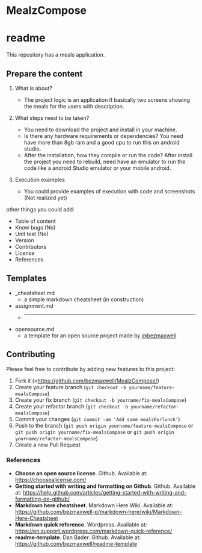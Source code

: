 # MealzCompose

# readme

This repository has a meals application.   


## Prepare the content

1. What is about?
    - The project logic is an application if basically two screens showing the meals for the users with description. 
  
2. What steps need to be taken?
    - You need to download the project and install in your machine.
    - Is there any hardware requirements or dependencies? You need have more than 8gb ram and a good cpu to run this on android studio.
    - After the installation, how they compile or run the code? After install the project you need to rebuild, need have an emulator to run the code like a android
    Studio emulator or your mobile android.
3. Execution examples
    - You could provide examples of execution with code and screenshots (Not realized yet)

other things you could add:

- Table of content
- Know bugs (No)
- Unit test (No)
- Version 
- Contributors
- License
- References

## Templates

- _cheatsheet.md
    - a simple markdown cheatsheet (in construction)
- assignment.md
    - ***
- opensource.md
    - a template for an open source project made by [@bezmaxwell](https://github.com/bezmaxwell)

## Contributing

Please feel free to contribute by adding new features to this project:

1. Fork it (<https://github.com/bezmaxwell/MealzCompose/)
2. Create your feature branch (`git checkout -b yourname/feature-mealsCompose`)
3. Create your fix branch (`git checkout -b yourname/fix-mealsCompose`)
4. Create your refactor branch (`git checkout -b yourname/refactor-mealsCompose`)
3. Commit your changes (`git commit -am 'Add some mealsForlunch'`)
4. Push to the branch (`git push origin yourname/feature-mealsCompose` or `git push origin yourname/fix-mealsCompose` or `git push origin yourname/refactor-mealsCompose`)
5. Create a new Pull Request


### References

- **Choose an open source license**. Github. Available at: https://choosealicense.com/
- **Getting started with writing and formatting on Github**. Github. Available at: https://help.github.com/articles/getting-started-with-writing-and-formatting-on-github/
- **Markdown here cheatsheet**. Markdown Here Wiki. Available at: https://github.com/bezmaxwell-p/markdown-here/wiki/Markdown-Here-Cheatsheet
- **Markdown quick reference**. Wordpress. Available at: https://en.support.wordpress.com/markdown-quick-reference/
- **readme-template**. Dan Bader. Github. Available at: https://github.com/bezmaxwell/readme-template
